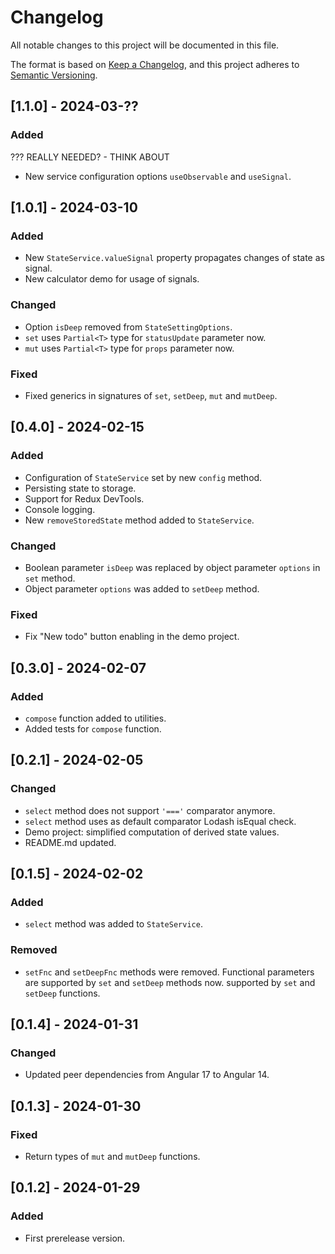 # Changelog

All notable changes to this project will be documented in this file.

The format is based on [Keep a Changelog](https://keepachangelog.com/en/1.0.0/),
and this project adheres to [Semantic Versioning](https://semver.org/spec/v2.0.0.html).

## [1.1.0] - 2024-03-??

### Added

??? REALLY NEEDED? - THINK ABOUT

- New service configuration options `useObservable` and `useSignal`.

## [1.0.1] - 2024-03-10

### Added

- New `StateService.valueSignal` property propagates changes of state as signal.
- New calculator demo for usage of signals.

### Changed

- Option `isDeep` removed from `StateSettingOptions`.
- `set` uses `Partial<T>` type for `statusUpdate` parameter now.
- `mut` uses `Partial<T>` type for `props` parameter now.

### Fixed

- Fixed generics in signatures of `set`, `setDeep`, `mut` and `mutDeep`.

## [0.4.0] - 2024-02-15

### Added

- Configuration of `StateService` set by new `config` method.
- Persisting state to storage.
- Support for Redux DevTools.
- Console logging.
- New `removeStoredState` method added to `StateService`.

### Changed

- Boolean parameter `isDeep` was replaced by object parameter `options` in `set` method.
- Object parameter `options` was added to `setDeep` method.

### Fixed

- Fix "New todo" button enabling in the demo project.

## [0.3.0] - 2024-02-07

### Added

- `compose` function added to utilities.
- Added tests for `compose` function.

## [0.2.1] - 2024-02-05

### Changed

- `select` method does not support `'==='` comparator anymore.
- `select` method uses as default comparator Lodash isEqual check.
- Demo project: simplified computation of derived state values.
- README.md updated.

## [0.1.5] - 2024-02-02

### Added

- `select` method was added to `StateService`.

### Removed

- `setFnc` and `setDeepFnc` methods were removed. Functional parameters are
  supported by `set` and `setDeep` methods now.
  supported by `set` and `setDeep` functions.

## [0.1.4] - 2024-01-31

### Changed

- Updated peer dependencies from Angular 17 to Angular 14.

## [0.1.3] - 2024-01-30

### Fixed

- Return types of `mut` and `mutDeep` functions.

## [0.1.2] - 2024-01-29

### Added

- First prerelease version.
